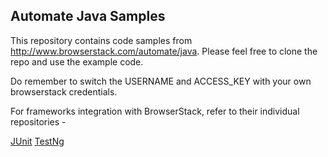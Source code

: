 Automate Java Samples
---------------------

This repository contains code samples from http://www.browserstack.com/automate/java. Please feel free to clone the repo and use the example code.


Do remember to switch the USERNAME and ACCESS_KEY with your own browserstack credentials.

For frameworks integration with BrowserStack, refer to their individual repositories - 

[JUnit](https://github.com/browserstack/junit-browserstack)
[TestNg](https://github.com/browserstack/testng-browserstack)